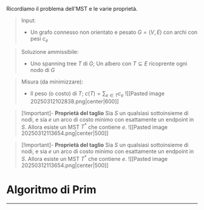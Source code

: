 Ricordiamo il problema dell'MST e le varie proprietà.

> Input:
> - Un grafo connesso non orientato e pesato $G=(V,E)$ con archi con pesi $c_e$

>Soluzione ammissibile:
>- Uno spanning tree $T$ di $G$; Un albero con $T\subseteq E$ ricoprente ogni nodo di $G$

>Misura (da minimizzare):
>- Il peso (o costo) di $T$; $c(T)=\sum_{e\in T}c_e$ 
>![[Pasted image 20250312102838.png|center|600]]

>[!important]- **Proprietà del taglio**
>Sia $S$ un qualsiasi sottoinsieme di nodi, e sia $e$ un arco di costo minimo con esattamente un endpoint in $S$. Allora esiste un MST $T^*$ che contiene $e$.
>![[Pasted image 20250312113654.png|center|500]]

>[!important]- **Proprietà del taglio**
>Sia $S$ un qualsiasi sottoinsieme di nodi, e sia $e$ un arco di costo minimo con esattamente un endpoint in $S$. Allora esiste un MST $T^*$ che contiene $e$.
>![[Pasted image 20250312113654.png|center|500]]

# Algoritmo di Prim
****